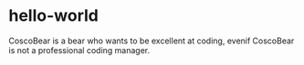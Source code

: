 # hello-world
CoscoBear is a bear who wants to be excellent at coding, evenif CoscoBear is not a professional coding manager. 

